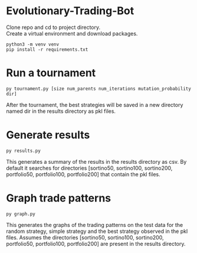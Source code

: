 # Evolutionary-Trading-Bot

Clone repo and cd to project directory.  
Create a virtual environment and download packages.

```console
python3 -m venv venv
pip install -r requirements.txt
```

# Run a tournament

```console
py tournament.py [size num_parents num_iterations mutation_probability dir]
```

After the tournament, the best strategies will be saved in a new directory named dir in the results directory as pkl files.

# Generate results

```console
py results.py
```

This generates a summary of the results in the results directory as csv. By default it searches for directories [sortino50, sortino100, sortino200, portfolio50, portfolio100, portfolio200] that contain the pkl files.

# Graph trade patterns

```console
py graph.py
```

This generates the graphs of the trading patterns on the test data for the random strategy, simple strategy and the best strategy observed in the pkl files. Assumes the directories [sortino50, sortino100, sortino200, portfolio50, portfolio100, portfolio200] are present in the results directory.
